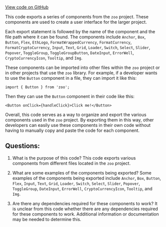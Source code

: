 [View code on GitHub](zoo-labs/zoo/blob/master/ui/src/primitives/index.ts)

This code exports a series of components from the `zoo` project. These components are used to create a user interface for the larger project. 

Each export statement is followed by the name of the component and the file path where it can be found. The components include `Anchor`, `Box`, `Button`, `Flex`, `EthLogo`, `FormatWrappedCurrency`, `FormatCurrency`, `FormatCryptoCurrency`, `Input`, `Text`, `Grid`, `Loader`, `Switch`, `Select`, `Slider`, `Popover`, `ToggleGroup`, `ToggleGroupButton`, `DateInput`, `ErrorWell`, `CryptoCurrencyIcon`, `Tooltip`, and `Img`. 

These components can be imported into other files within the `zoo` project or in other projects that use the `zoo` library. For example, if a developer wants to use the `Button` component in a file, they can import it like this:

```
import { Button } from 'zoo';
```

Then they can use the `Button` component in their code like this:

```
<Button onClick={handleClick}>Click me!</Button>
```

Overall, this code serves as a way to organize and export the various components used in the `zoo` project. By exporting them in this way, other developers can easily use these components in their own code without having to manually copy and paste the code for each component.
## Questions: 
 1. What is the purpose of this code?
   This code exports various components from different files located in the `zoo` project.

2. What are some examples of the components being exported?
   Some examples of the components being exported include `Anchor`, `Box`, `Button`, `Flex`, `Input`, `Text`, `Grid`, `Loader`, `Switch`, `Select`, `Slider`, `Popover`, `ToggleGroup`, `DateInput`, `ErrorWell`, `CryptoCurrencyIcon`, `Tooltip`, and `Img`.

3. Are there any dependencies required for these components to work?
   It is unclear from this code whether there are any dependencies required for these components to work. Additional information or documentation may be needed to determine this.